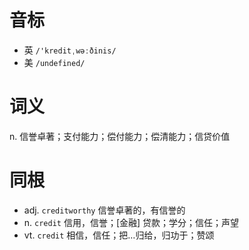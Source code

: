 # 音标

- 英 `/'kreditˌwəːðinis/`
- 美 `/undefined/`

# 词义

n. 信誉卓著；支付能力；偿付能力；偿清能力；信贷价值


# 同根

- adj. `creditworthy` 信誉卓著的，有信誉的
- n. `credit` 信用，信誉；[金融] 贷款；学分；信任；声望
- vt. `credit` 相信，信任；把…归给，归功于；赞颂

